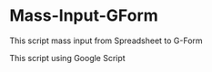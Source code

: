 # Mass-Input-GForm
This script mass input from Spreadsheet to G-Form

This script using Google Script
